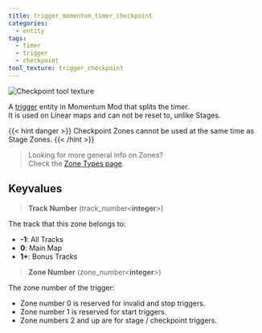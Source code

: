 ```yaml
---
title: trigger_momentum_timer_checkpoint
categories:
  - entity
tags:
  - timer
  - trigger
  - checkpoint
tool_texture: trigger_checkpoint
---
```


![Checkpoint tool texture](/images/trigger_momentum_timer_checkpoint/checkpoint.jpg)

A [trigger](https://developer.valvesoftware.com/wiki/Triggers) entity in Momentum Mod that splits the timer.  
It is used on Linear maps and can not be reset to, unlike Stages.

{{< hint danger >}}
Checkpoint Zones cannot be used at the same time as Stage Zones.
{{< /hint >}}

> Looking for more general info on Zones?  
> Check the [Zone Types page](/guide/zone-types/).

## Keyvalues

> **Track Number** (track_number&lt;**integer**&gt;)

The track that this zone belongs to:

- **-1**: All Tracks
- **0**: Main Map
- **1+**: Bonus Tracks

> **Zone Number** (zone_number&lt;**integer**&gt;)

The zone number of the trigger:

- Zone number 0 is reserved for invalid and stop triggers.
- Zone number 1 is reserved for start triggers.
- Zone numbers 2 and up are for stage / checkpoint triggers.
